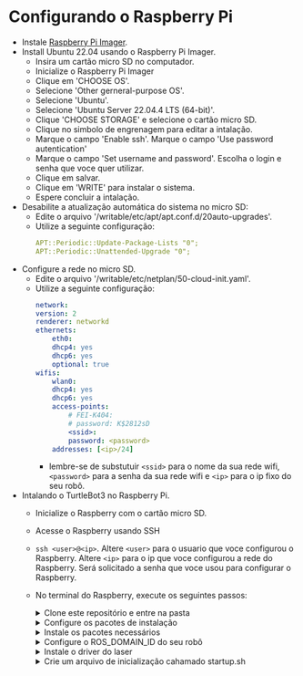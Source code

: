 # Configurando o Raspberry Pi
- Instale [Raspberry Pi Imager](https://www.raspberrypi.com/software/).
- Install Ubuntu 22.04 usando o Raspberry Pi Imager. 
    - Insira um cartão micro SD no computador.
    - Inicialize o Raspberry Pi Imager
    - Clique em 'CHOOSE OS'.
    - Selecione 'Other gerneral-purpose OS'.
    - Selecione 'Ubuntu'.
    - Selecione 'Ubuntu Server 22.04.4 LTS (64-bit)'.
    - Clique 'CHOOSE STORAGE' e selecione o cartão micro SD.
    - Clique no simbolo de engrenagem para editar a intalação.
    - Marque o campo 'Enable ssh'. Marque o campo 'Use password autentication'
    - Marque o campo 'Set username and password'. Escolha o login e senha que voce quer utilizar.
    - Clique em salvar.
    - Clique em 'WRITE' para instalar o sistema.
    - Espere concluir a intalação.
- Desabilite a atualização automática do sistema no micro SD:    
    - Edite o arquivo '/writable/etc/apt/apt.conf.d/20auto-upgrades'.
    - Utilize a seguinte configuração:
        ```yaml
        APT::Periodic::Update-Package-Lists "0";
        APT::Periodic::Unattended-Upgrade "0";
        ```
- Configure a rede no micro SD.
    - Edite o arquivo '/writable/etc/netplan/50-cloud-init.yaml'.
    - Utilize a seguinte configuração:
        ```yaml
        network:
        version: 2
        renderer: networkd
        ethernets:
            eth0:
            dhcp4: yes
            dhcp6: yes
            optional: true
        wifis:
            wlan0:
            dhcp4: yes
            dhcp6: yes
            access-points:
                # FEI-K404:
                # password: K$2812sD
                <ssid>:
                password: <password>
            addresses: [<ip>/24]  

        ```
        - lembre-se de substutuir ```<ssid>``` para o nome da sua rede wifi, ```<password>``` para a senha da sua rede wifi e ```<ip>``` para o ip fixo do seu robô.
- Intalando o TurtleBot3 no Raspberry Pi.
    - Inicialize o Raspberry com o cartão micro SD.
    - Acesse o Raspberry usando SSH
    - ```ssh <user>@<ip>```. Altere ```<user>``` para o usuario que voce configurou o Raspberry. Altere ```<ip>``` para o ip que voce configurou a rede do Raspberry. Será solicitado a senha que voce usou para configurar o Raspberry.
    - No terminal do Raspberry, execute os seguintes passos:
        <details>
        <summary>Clone este repositório e entre na pasta</summary>

        ```bash
        git clone https://github.com/fagnerpimentel/TurtleBot3.git
        cd TurtleBot3
        ```

        </details>


        <details>
        <summary>Configure os pacotes de instalação</summary>
        
        ```bash 
            systemctl mask systemd-networkd-wait-online.service
            sudo systemctl mask sleep.target suspend.target hibernate.target hybrid-sleep.target

            sudo apt update
            sudo apt install 

            sudo apt install software-properties-common
            sudo add-apt-repository universe -y
            sudo apt update && sudo apt install curl -y
            sudo curl -sSL https://raw.githubusercontent.com/ros/rosdistro/master/ros.key -o /usr/share/keyrings/ros-archive-keyring.gpg
            echo "deb [arch=$(dpkg --print-architecture) signed-by=/usr/share/keyrings/ros-archive-keyring.gpg] http://packages.ros.org/ros2/ubuntu $(. /etc/os-release && echo $UBUNTU_CODENAME) main" | sudo tee /etc/apt/sources.list.d/ros2.list > /dev/null

            reboot

        ```
        - No final deste processo o raspberry irá reiniciar.

        </details>

        <details>
        <summary>Instale os pacotes necessários</summary>
        
        ```bash 
            sudo apt install -y libudev-dev
            sudo apt install -y python3-argcomplete 
            sudo apt install -y python3-colcon-common-extensions 
            sudo apt install -y libboost-system-dev build-essential

            sudo apt install -y ros-dev-tools
            sudo apt install -y ros-humble-ros-base

            sudo apt install -y ros-humble-dynamixel-sdk
            sudo apt install -y ros-humble-hls-lfcd-lds-driver

            sudo apt install -y ros-humble-turtlebot3-msgs
            sudo apt install -y ros-humble-turtlebot3-node
            sudo apt install -y ros-humble-turtlebot3-teleop
            sudo apt install -y ros-humble-turtlebot3-bringup
            sudo apt install -y ros-humble-turtlebot3-description
            
            echo 'source /opt/ros/humble/setup.bash' >> ~/.bashrc
            source ~/.bashrc

            sudo cp `ros2 pkg prefix turtlebot3_bringup`/share/turtlebot3_bringup/script/99-turtlebot3-cdc.rules /etc/udev/rules.d/
            sudo udevadm control --reload-rules
            sudo udevadm trigger

            echo 'export TURTLEBOT3_MODEL=burger' >> ~/.bashrc
            echo 'export LDS_MODEL=LDS-02' >> ~/.bashrc
            source ~/.bashrc
        ```
        </details>


        <details>
        <summary>Configure o ROS_DOMAIN_ID do seu robô</summary>
        
        ```bash
            echo 'export ROS_DOMAIN_ID=30 #TURTLEBOT3' >> ~/.bashrc
            source ~/.bashrc
        ```
        - Esse ID precisa ser único para cada robô na rede.
        - O valor padrão é 30. Use outros valores caso você tenha mais robôs na mesma rede.

        </details>


        <details>
        <summary>Instale o driver do laser</summary>

        ```bash 
            mkdir -p ~/turtlebot3_ws/src && cd ~/turtlebot3_ws/src
            git clone -b ros2-devel https://github.com/ROBOTIS-GIT/ld08_driver.git
            cd ~/turtlebot3_ws/
            colcon build
            colcon build
            echo 'source '${PWD}'/install/setup.bash' >> ~/.bashrc
            source ~/.bashrc
        ```
        </details>

        <details>
        <summary>Crie um arquivo de inicialização cahamado startup.sh</summary>

        ```bash
            #!/bin/bash
            source /opt/ros/humble/setup.bash
            source ~/turtlebot3_ws/install/setup.bash
            export TURTLEBOT3_MODEL=burger
            export LDS_MODEL=LDS-02
            export ROS_DOMAIN_ID=30
            ros2 launch turtlebot3_bringup robot.launch.py        
        ```
        </details>


